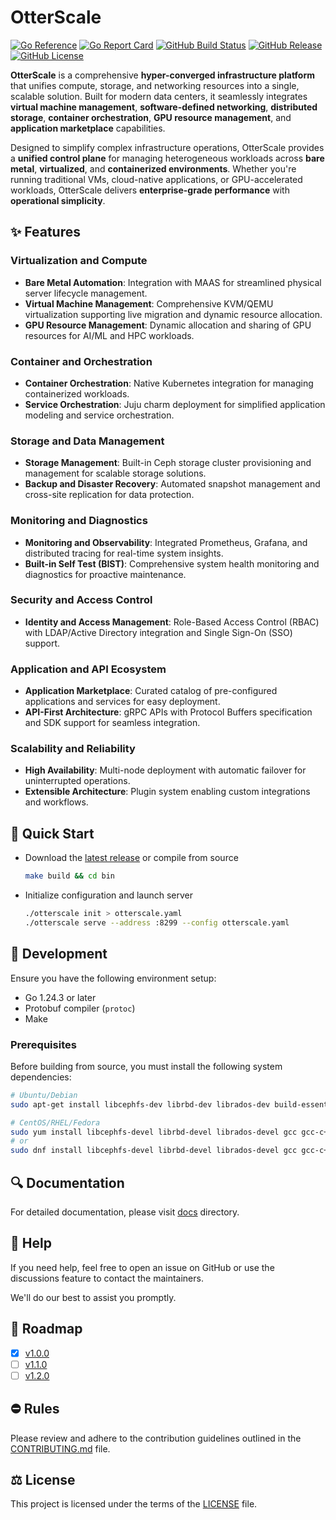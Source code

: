 # OtterScale

[![Go Reference](https://pkg.go.dev/badge/github.com/openhdc/otterscale.svg)](https://pkg.go.dev/github.com/openhdc/otterscale)
[![Go Report Card](https://goreportcard.com/badge/github.com/openhdc/otterscale?style=flat-square)](https://goreportcard.com/report/github.com/openhdc/otterscale)
[![GitHub Build Status](https://github.com/openhdc/otterscale/actions/workflows/go.yml/badge.svg?style=flat-square)](https://github.com/openhdc/otterscale/actions/workflows/go.yml)
[![GitHub Release](https://img.shields.io/github/v/release/openhdc/otterscale?style=flat-square)](https://github.com/openhdc/otterscale/releases)
[![GitHub License](https://img.shields.io/github/license/openhdc/otterscale?style=flat-square)](https://opensource.org/license/agpl-v3)

**OtterScale** is a comprehensive **hyper-converged infrastructure platform** that unifies compute, storage, and networking resources into a single, scalable solution. Built for modern data centers, it seamlessly integrates **virtual machine management**, **software-defined networking**, **distributed storage**, **container orchestration**, **GPU resource management**, and **application marketplace** capabilities.

Designed to simplify complex infrastructure operations, OtterScale provides a **unified control plane** for managing heterogeneous workloads across **bare metal**, **virtualized**, and **containerized environments**. Whether you're running traditional VMs, cloud-native applications, or GPU-accelerated workloads, OtterScale delivers **enterprise-grade performance** with **operational simplicity**.

## ✨ Features

### Virtualization and Compute

- **Bare Metal Automation**: Integration with MAAS for streamlined physical server lifecycle management.
- **Virtual Machine Management**: Comprehensive KVM/QEMU virtualization supporting live migration and dynamic resource allocation.
- **GPU Resource Management**: Dynamic allocation and sharing of GPU resources for AI/ML and HPC workloads.

### Container and Orchestration

- **Container Orchestration**: Native Kubernetes integration for managing containerized workloads.
- **Service Orchestration**: Juju charm deployment for simplified application modeling and service orchestration.

### Storage and Data Management

- **Storage Management**: Built-in Ceph storage cluster provisioning and management for scalable storage solutions.
- **Backup and Disaster Recovery**: Automated snapshot management and cross-site replication for data protection.

### Monitoring and Diagnostics

- **Monitoring and Observability**: Integrated Prometheus, Grafana, and distributed tracing for real-time system insights.
- **Built-in Self Test (BIST)**: Comprehensive system health monitoring and diagnostics for proactive maintenance.

### Security and Access Control

- **Identity and Access Management**: Role-Based Access Control (RBAC) with LDAP/Active Directory integration and Single Sign-On (SSO) support.

### Application and API Ecosystem

- **Application Marketplace**: Curated catalog of pre-configured applications and services for easy deployment.
- **API-First Architecture**: gRPC APIs with Protocol Buffers specification and SDK support for seamless integration.

### Scalability and Reliability

- **High Availability**: Multi-node deployment with automatic failover for uninterrupted operations.
- **Extensible Architecture**: Plugin system enabling custom integrations and workflows.

## 🍺 Quick Start

- Download the [latest release](https://github.com/openhdc/otterscale/releases/latest) or compile from source

  ```sh
  make build && cd bin
  ```

- Initialize configuration and launch server

  ```sh
  ./otterscale init > otterscale.yaml
  ./otterscale serve --address :8299 --config otterscale.yaml
  ```

## 🔨 Development

Ensure you have the following environment setup:

- Go 1.24.3 or later
- Protobuf compiler (`protoc`)
- Make

### Prerequisites

Before building from source, you must install the following system dependencies:

```sh
# Ubuntu/Debian
sudo apt-get install libcephfs-dev librbd-dev librados-dev build-essential

# CentOS/RHEL/Fedora
sudo yum install libcephfs-devel librbd-devel librados-devel gcc gcc-c++ make
# or
sudo dnf install libcephfs-devel librbd-devel librados-devel gcc gcc-c++ make
```

## 🔍 Documentation

For detailed documentation, please visit [docs](/docs) directory.

## 🦮 Help

If you need help, feel free to open an issue on GitHub or use the discussions feature to contact the maintainers.

We'll do our best to assist you promptly.

## 📢 Roadmap

- [x] [v1.0.0](https://github.com/openhdc/otterscale/milestone/1)
- [ ] [v1.1.0](https://github.com/openhdc/otterscale/milestone/2)
- [ ] [v1.2.0](https://github.com/openhdc/otterscale/milestone/3)

## ⛔ Rules

Please review and adhere to the contribution guidelines outlined in the [CONTRIBUTING.md](CONTRIBUTING.md) file.

## ⚖️ License

This project is licensed under the terms of the [LICENSE](LICENSE) file.
